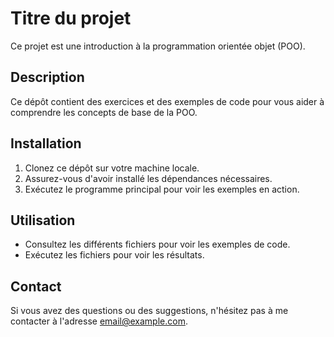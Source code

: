 # Titre du projet

Ce projet est une introduction à la programmation orientée objet (POO).

## Description

Ce dépôt contient des exercices et des exemples de code pour vous aider à comprendre les concepts de base de la POO.

## Installation

1. Clonez ce dépôt sur votre machine locale.
2. Assurez-vous d'avoir installé les dépendances nécessaires.
3. Exécutez le programme principal pour voir les exemples en action.

## Utilisation

- Consultez les différents fichiers pour voir les exemples de code.
- Exécutez les fichiers pour voir les résultats.


## Contact

Si vous avez des questions ou des suggestions, n'hésitez pas à me contacter à l'adresse email@example.com.
